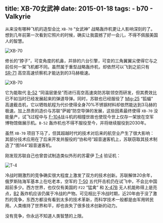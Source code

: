 title: XB-70女武神
date: 2015-01-18
tags:
    - b70
    - Valkyrie
---

从来没有哪种飞机的造型会比 `XB-70` “女武神” 战略轰炸机更让人影响深刻的了。想到几年前第一次看到它照片的时候，确实让我震撼了好一会儿，不得不佩服美国人的智慧。

![XB-70](/images/xb70/xb-70.jpg)

修长的“脖子”，可变角度的机鼻，并排的六台引擎，可变的三角翼翼尖使得它与之前任何一架飞机都不同。虽然属于重型战略轰炸机，却依然可以飞到之前只有 [SR-71](http://zh.wikipedia.org/wiki/SR-71%E9%BB%91%E9%B3%A5%E5%BC%8F%E5%81%B5%E5%AF%9F%E6%A9%9F) 高空高速侦察机才能达到的3马赫极速。

![XB-70](/images/xb70/xb-70-1.jpg)


它为能取代 [B-52](http://zh.wikipedia.org/wiki/B-52%E5%90%8C%E6%BA%AB%E5%B1%A4%E5%A0%A1%E5%A3%98%E8%BD%9F%E7%82%B8%E6%A9%9F) “同温层堡垒”而进行高空高速突防苏联领空而研发，但其费效比已不如当时已经发展起来的弹道导弹。同时，苏联也已经服役了 [Mig-25](http://zh.wikipedia.org/wiki/%E7%B1%B3%E6%A0%BC-25%E6%88%98%E6%96%97%E6%9C%BA) “狐蝠” 高速截击机，它以牺牲航程为代价使得全身70%不锈钢材料却依然能达到3马赫的极速。加上昂贵的造价与苏联“萨姆”防空导弹的发展，这些因素最终使得 `XB-70` 没能量产，试飞过程中与 [F-104](http://zh.wikipedia.org/wiki/F-104%E6%98%9F%E5%BC%8F%E6%88%B0%E9%AC%A5%E6%A9%9F)战斗机的相撞世故也使现今世上仅存一架放在空军博物馆做展示机。`B-52` 轰炸机也不得不服役至今，并将继续服役到2030年。

虽然 `XB-70` 项目下马了，但其超越时代的技术对后来的航空业产生了很大影响：其部分技术应用在了后来开发并服役的“协和号”超音速客机上，苏联窃取其技术制造了“图144”超音速客机。

刚发现苏联自己也曾尝试制造类似外形的苏霍伊 [T-4](http://zh.wikipedia.org/wiki/T-4%E5%81%B5%E5%AF%9F%E6%A9%9F) 验证机：

![T-4](/images/xb70/T4.jpg)


冷战时期激烈的竞争确实很大程度上激发了双方的技术创新。苏联解体20余年，俄罗斯陆海军基本上在吃老本，空军的 [T-50](http://zh.wikipedia.org/wiki/T-50%E6%88%B0%E9%AC%A5%E6%A9%9F) 五代歼击机仍在试飞中，不会比中国超前多少。西方世界，也仅仅有美国的 `F22` “猛禽” 和 [X-47B](http://zh.wikipedia.org/wiki/X-47B%E8%AF%95%E9%AA%8C%E6%9C%BA) 无人机能称得上是亮点，[B2](http://zh.wikipedia.org/wiki/B-2%E5%B9%BD%E7%81%B5%E6%88%98%E7%95%A5%E8%BD%B0%E7%82%B8%E6%9C%BA) 轰炸机应该仍属于冷战的产物。可见相比于冷战时期，近20年由于没了激烈的竞争，东西方都没有看到太多的技术革新，而科学技术一般都是由军用转民用。人类维持了世界和平，却也丧失了很多技术创新的动力。

没有竞争，你永远不知道人类智慧的上限。